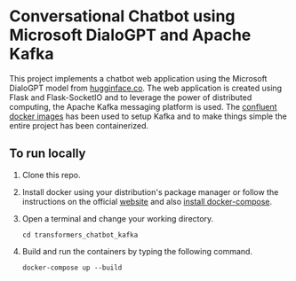 # Conversational Chatbot using Microsoft DialoGPT and Apache Kafka
This project implements a chatbot web application using the Microsoft DialoGPT model from [hugginface.co](https://huggingface.co/microsoft/DialoGPT-medium). The web application is created using Flask and Flask-SocketIO and to leverage the power of distributed computing, the Apache Kafka messaging platform is used. The [confluent docker images](https://developer.confluent.io/quickstart/kafka-docker/) has been used to setup Kafka and to make things simple the entire project has been containerized.

## To run locally
1. Clone this repo.
2. Install docker using your distribution's package manager or follow the instructions on the official [website](https://docs.docker.com/engine/install/) and also [install docker-compose](https://docs.docker.com/compose/install/linux/).
3. Open a terminal and change your working directory.

    ```cd transformers_chatbot_kafka```
4. Build and run the containers by typing the following command.

    ```docker-compose up --build```
